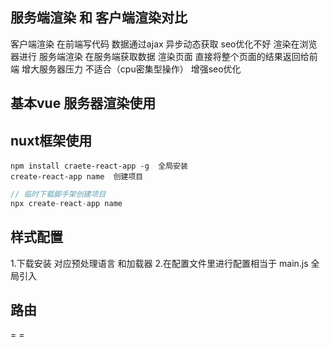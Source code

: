 ## 服务端渲染 和 客户端渲染对比
客户端渲染 在前端写代码 数据通过ajax 异步动态获取 seo优化不好
渲染在浏览器进行
服务端渲染 在服务端获取数据 渲染页面 直接将整个页面的结果返回给前端 
增大服务器压力 不适合（cpu密集型操作）
增强seo优化 

## 基本vue 服务器渲染使用

## nuxt框架使用
```
npm install craete-react-app -g  全局安装
create-react-app name  创建项目
```
```js
// 临时下载脚手架创建项目
npx create-react-app name 
```
## 样式配置
1.下载安装 对应预处理语言 和加载器
2.在配置文件里进行配置相当于 main.js 全局引入
## 路由 
<router-view/> = <nuxt/>
<router-link/> = <nuxt-link/>